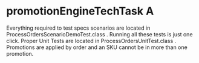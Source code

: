 # promotionEngineTechTask A

Everything required to test specs scenarios are located in ProcessOrdersScenarioDemoTest.class . Running all these tests is just one click. Proper Unit Tests are located in ProcessOrdersUnitTest.class . Promotions are applied by order and an SKU cannot be in more than one promotion.